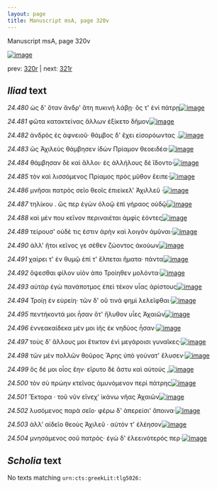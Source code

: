 ```yaml
---
layout: page
title: Manuscript msA, page 320v
---
```


Manuscript msA, page 320v

[![image](http://www.homermultitext.org/iipsrv?OBJ=IIP,1.0&FIF=/project/homer/pyramidal/deepzoom/hmt/vaimg/2017a/VA320VN_0822.tif&WID=100&CVT=JPEG)](http://www.homermultitext.org/ict2/?urn=urn:cite2:hmt:vaimg.2017a:VA320VN_0822)

prev:  [320r](../320r/) | next:  [321r](../321r/)

## *Iliad* text

*24.480* <a id="24.480"/> ὡς δ' ὅταν ἄνδρ' ἄτη πυκινὴ λάβῃ· ὅς τ' ἐνὶ πάτρῃ[![image](http://www.homermultitext.org/iipsrv?OBJ=IIP,1.0&FIF=/project/homer/pyramidal/deepzoom/hmt/vaimg/2017a/VA320VN_0822.tif&RGN=0.462,0.241,0.347,0.0233&WID=1000&CVT=JPEG)](http://www.homermultitext.org/ict2/?urn=urn:cite2:hmt:vaimg.2017a:VA320VN_0822@0.462,0.241,0.347,0.0233)

*24.481* <a id="24.481"/> φῶτα κατακτείνας ἄλλων ἐξίκετο δῆμον[![image](http://www.homermultitext.org/iipsrv?OBJ=IIP,1.0&FIF=/project/homer/pyramidal/deepzoom/hmt/vaimg/2017a/VA320VN_0822.tif&RGN=0.482,0.2598,0.29,0.0233&WID=1000&CVT=JPEG)](http://www.homermultitext.org/ict2/?urn=urn:cite2:hmt:vaimg.2017a:VA320VN_0822@0.482,0.2598,0.29,0.0233)

*24.482* <a id="24.482"/> ἀνδρὸς ἐς ἀφνειοῦ· θάμβος δ' ἔχει εἰσορόωντας .[![image](http://www.homermultitext.org/iipsrv?OBJ=IIP,1.0&FIF=/project/homer/pyramidal/deepzoom/hmt/vaimg/2017a/VA320VN_0822.tif&RGN=0.483,0.277,0.337,0.0233&WID=1000&CVT=JPEG)](http://www.homermultitext.org/ict2/?urn=urn:cite2:hmt:vaimg.2017a:VA320VN_0822@0.483,0.277,0.337,0.0233)

*24.483* <a id="24.483"/> ὣς Ἀχιλεὺς θάμβησεν ἰδὼν Πρίαμον θεοειδέα·[![image](http://www.homermultitext.org/iipsrv?OBJ=IIP,1.0&FIF=/project/homer/pyramidal/deepzoom/hmt/vaimg/2017a/VA320VN_0822.tif&RGN=0.466,0.2935,0.345,0.0233&WID=1000&CVT=JPEG)](http://www.homermultitext.org/ict2/?urn=urn:cite2:hmt:vaimg.2017a:VA320VN_0822@0.466,0.2935,0.345,0.0233)

*24.484* <a id="24.484"/> θάμβησαν δὲ καὶ ἄλλοι· ἐς ἀλλήλους δὲ ἴδοντο·[![image](http://www.homermultitext.org/iipsrv?OBJ=IIP,1.0&FIF=/project/homer/pyramidal/deepzoom/hmt/vaimg/2017a/VA320VN_0822.tif&RGN=0.482,0.3116,0.326,0.021&WID=1000&CVT=JPEG)](http://www.homermultitext.org/ict2/?urn=urn:cite2:hmt:vaimg.2017a:VA320VN_0822@0.482,0.3116,0.326,0.021)

*24.485* <a id="24.485"/> τὸν καὶ λισσόμενος Πρίαμος πρὸς μῦθον ἔειπε·[![image](http://www.homermultitext.org/iipsrv?OBJ=IIP,1.0&FIF=/project/homer/pyramidal/deepzoom/hmt/vaimg/2017a/VA320VN_0822.tif&RGN=0.481,0.3273,0.344,0.024&WID=1000&CVT=JPEG)](http://www.homermultitext.org/ict2/?urn=urn:cite2:hmt:vaimg.2017a:VA320VN_0822@0.481,0.3273,0.344,0.024)

*24.486* <a id="24.486"/> μνῆσαι πατρὸς σεῖο θεοῖς ἐπιείκελ' Ἀχιλλεῦ ·[![image](http://www.homermultitext.org/iipsrv?OBJ=IIP,1.0&FIF=/project/homer/pyramidal/deepzoom/hmt/vaimg/2017a/VA320VN_0822.tif&RGN=0.458,0.3476,0.344,0.024&WID=1000&CVT=JPEG)](http://www.homermultitext.org/ict2/?urn=urn:cite2:hmt:vaimg.2017a:VA320VN_0822@0.458,0.3476,0.344,0.024)

*24.487* <a id="24.487"/> τηλίκου . ὥς περ ἐγὼν ὀλοῷ ἐπὶ γήραος οὐδῷ[![image](http://www.homermultitext.org/iipsrv?OBJ=IIP,1.0&FIF=/project/homer/pyramidal/deepzoom/hmt/vaimg/2017a/VA320VN_0822.tif&RGN=0.483,0.3641,0.339,0.0218&WID=1000&CVT=JPEG)](http://www.homermultitext.org/ict2/?urn=urn:cite2:hmt:vaimg.2017a:VA320VN_0822@0.483,0.3641,0.339,0.0218)

*24.488* <a id="24.488"/> καὶ μέν που κεῖνον περιναιέται ἀμφὶς ἐόντες[![image](http://www.homermultitext.org/iipsrv?OBJ=IIP,1.0&FIF=/project/homer/pyramidal/deepzoom/hmt/vaimg/2017a/VA320VN_0822.tif&RGN=0.477,0.3821,0.329,0.0218&WID=1000&CVT=JPEG)](http://www.homermultitext.org/ict2/?urn=urn:cite2:hmt:vaimg.2017a:VA320VN_0822@0.477,0.3821,0.329,0.0218)

*24.489* <a id="24.489"/> τείρουσ' οὐδὲ τις ἐστιν ἀρὴν καὶ λοιγὸν ἀμῦναι·[![image](http://www.homermultitext.org/iipsrv?OBJ=IIP,1.0&FIF=/project/homer/pyramidal/deepzoom/hmt/vaimg/2017a/VA320VN_0822.tif&RGN=0.479,0.4009,0.35,0.0218&WID=1000&CVT=JPEG)](http://www.homermultitext.org/ict2/?urn=urn:cite2:hmt:vaimg.2017a:VA320VN_0822@0.479,0.4009,0.35,0.0218)

*24.490* <a id="24.490"/> ἀλλ' ἤτοι κεῖνος γε σέθεν ζώοντος ἀκούων[![image](http://www.homermultitext.org/iipsrv?OBJ=IIP,1.0&FIF=/project/homer/pyramidal/deepzoom/hmt/vaimg/2017a/VA320VN_0822.tif&RGN=0.469,0.4189,0.311,0.0218&WID=1000&CVT=JPEG)](http://www.homermultitext.org/ict2/?urn=urn:cite2:hmt:vaimg.2017a:VA320VN_0822@0.469,0.4189,0.311,0.0218)

*24.491* <a id="24.491"/> χαίρει τ' ἐν θυμῷ ἐπί τ' ἔλπεται ἤματα· πάντα[![image](http://www.homermultitext.org/iipsrv?OBJ=IIP,1.0&FIF=/project/homer/pyramidal/deepzoom/hmt/vaimg/2017a/VA320VN_0822.tif&RGN=0.481,0.4339,0.349,0.0248&WID=1000&CVT=JPEG)](http://www.homermultitext.org/ict2/?urn=urn:cite2:hmt:vaimg.2017a:VA320VN_0822@0.481,0.4339,0.349,0.0248)

*24.492* <a id="24.492"/> ὄψεσθαι φίλον υἱὸν ἀπο Τροίηθεν μολόντα·[![image](http://www.homermultitext.org/iipsrv?OBJ=IIP,1.0&FIF=/project/homer/pyramidal/deepzoom/hmt/vaimg/2017a/VA320VN_0822.tif&RGN=0.478,0.4527,0.303,0.0248&WID=1000&CVT=JPEG)](http://www.homermultitext.org/ict2/?urn=urn:cite2:hmt:vaimg.2017a:VA320VN_0822@0.478,0.4527,0.303,0.0248)

*24.493* <a id="24.493"/> αὐτὰρ ἐγὼ πανάποτμος ἐπεὶ τέκον υἷας ἀρίστους[![image](http://www.homermultitext.org/iipsrv?OBJ=IIP,1.0&FIF=/project/homer/pyramidal/deepzoom/hmt/vaimg/2017a/VA320VN_0822.tif&RGN=0.48,0.47,0.35,0.0218&WID=1000&CVT=JPEG)](http://www.homermultitext.org/ict2/?urn=urn:cite2:hmt:vaimg.2017a:VA320VN_0822@0.48,0.47,0.35,0.0218)

*24.494* <a id="24.494"/> Τροίῃ ἐν εὐρείη· τῶν δ' οὔ τινά φημὶ λελεῖφθαι·[![image](http://www.homermultitext.org/iipsrv?OBJ=IIP,1.0&FIF=/project/homer/pyramidal/deepzoom/hmt/vaimg/2017a/VA320VN_0822.tif&RGN=0.476,0.4872,0.35,0.0218&WID=1000&CVT=JPEG)](http://www.homermultitext.org/ict2/?urn=urn:cite2:hmt:vaimg.2017a:VA320VN_0822@0.476,0.4872,0.35,0.0218)

*24.495* <a id="24.495"/> πεντήκοντά μοι ἦσαν ὅτ' ἤλυθον υἷες Ἀχαιῶν[![image](http://www.homermultitext.org/iipsrv?OBJ=IIP,1.0&FIF=/project/homer/pyramidal/deepzoom/hmt/vaimg/2017a/VA320VN_0822.tif&RGN=0.473,0.5045,0.35,0.0233&WID=1000&CVT=JPEG)](http://www.homermultitext.org/ict2/?urn=urn:cite2:hmt:vaimg.2017a:VA320VN_0822@0.473,0.5045,0.35,0.0233)

*24.496* <a id="24.496"/> ἐννεακαίδεκα μέν μοι ἰῆς ἐκ νηδύος ἦσαν·[![image](http://www.homermultitext.org/iipsrv?OBJ=IIP,1.0&FIF=/project/homer/pyramidal/deepzoom/hmt/vaimg/2017a/VA320VN_0822.tif&RGN=0.478,0.5218,0.328,0.0233&WID=1000&CVT=JPEG)](http://www.homermultitext.org/ict2/?urn=urn:cite2:hmt:vaimg.2017a:VA320VN_0822@0.478,0.5218,0.328,0.0233)

*24.497* <a id="24.497"/> τοὺς δ' ἄλλους μοι ἔτικτον ἐνὶ μεγάροισι γυναῖκες·[![image](http://www.homermultitext.org/iipsrv?OBJ=IIP,1.0&FIF=/project/homer/pyramidal/deepzoom/hmt/vaimg/2017a/VA320VN_0822.tif&RGN=0.477,0.5398,0.355,0.0233&WID=1000&CVT=JPEG)](http://www.homermultitext.org/ict2/?urn=urn:cite2:hmt:vaimg.2017a:VA320VN_0822@0.477,0.5398,0.355,0.0233)

*24.498* <a id="24.498"/> τῶν μὲν πολλῶν θοῦρος Ἄρης ὑπὸ γούνατ' ἔλυσεν·[![image](http://www.homermultitext.org/iipsrv?OBJ=IIP,1.0&FIF=/project/homer/pyramidal/deepzoom/hmt/vaimg/2017a/VA320VN_0822.tif&RGN=0.476,0.5563,0.362,0.0233&WID=1000&CVT=JPEG)](http://www.homermultitext.org/ict2/?urn=urn:cite2:hmt:vaimg.2017a:VA320VN_0822@0.476,0.5563,0.362,0.0233)

*24.499* <a id="24.499"/> ὃς δέ μοι οἶος ἔην· εἴρυτο δὲ ἄστυ καὶ αὐτούς ,[![image](http://www.homermultitext.org/iipsrv?OBJ=IIP,1.0&FIF=/project/homer/pyramidal/deepzoom/hmt/vaimg/2017a/VA320VN_0822.tif&RGN=0.477,0.5743,0.342,0.0233&WID=1000&CVT=JPEG)](http://www.homermultitext.org/ict2/?urn=urn:cite2:hmt:vaimg.2017a:VA320VN_0822@0.477,0.5743,0.342,0.0233)

*24.500* <a id="24.500"/> τὸν σὺ πρώην κτεῖνας ἀμυνόμενον περὶ πάτρης[![image](http://www.homermultitext.org/iipsrv?OBJ=IIP,1.0&FIF=/project/homer/pyramidal/deepzoom/hmt/vaimg/2017a/VA320VN_0822.tif&RGN=0.478,0.5916,0.37,0.0233&WID=1000&CVT=JPEG)](http://www.homermultitext.org/ict2/?urn=urn:cite2:hmt:vaimg.2017a:VA320VN_0822@0.478,0.5916,0.37,0.0233)

*24.501* <a id="24.501"/> Ἕκτορα · τοῦ νῦν εἵνεχ' ἱκάνω νῆας Ἀχαιῶν[![image](http://www.homermultitext.org/iipsrv?OBJ=IIP,1.0&FIF=/project/homer/pyramidal/deepzoom/hmt/vaimg/2017a/VA320VN_0822.tif&RGN=0.478,0.6104,0.352,0.0233&WID=1000&CVT=JPEG)](http://www.homermultitext.org/ict2/?urn=urn:cite2:hmt:vaimg.2017a:VA320VN_0822@0.478,0.6104,0.352,0.0233)

*24.502* <a id="24.502"/> λυσόμενος παρὰ σεῖο· φέρω δ' ἀπερείσι' ἄποινα·[![image](http://www.homermultitext.org/iipsrv?OBJ=IIP,1.0&FIF=/project/homer/pyramidal/deepzoom/hmt/vaimg/2017a/VA320VN_0822.tif&RGN=0.477,0.6276,0.37,0.0233&WID=1000&CVT=JPEG)](http://www.homermultitext.org/ict2/?urn=urn:cite2:hmt:vaimg.2017a:VA320VN_0822@0.477,0.6276,0.37,0.0233)

*24.503* <a id="24.503"/> ἀλλ' αἰδεῖο θεοὺς Ἀχιλεῦ · αὐτόν τ' ἐλέησον[![image](http://www.homermultitext.org/iipsrv?OBJ=IIP,1.0&FIF=/project/homer/pyramidal/deepzoom/hmt/vaimg/2017a/VA320VN_0822.tif&RGN=0.453,0.6449,0.341,0.0248&WID=1000&CVT=JPEG)](http://www.homermultitext.org/ict2/?urn=urn:cite2:hmt:vaimg.2017a:VA320VN_0822@0.453,0.6449,0.341,0.0248)

*24.504* <a id="24.504"/> μνησάμενος σοῦ πατρὸς· ἐγὼ δ' ἐλεεινότερός περ·[![image](http://www.homermultitext.org/iipsrv?OBJ=IIP,1.0&FIF=/project/homer/pyramidal/deepzoom/hmt/vaimg/2017a/VA320VN_0822.tif&RGN=0.472,0.6607,0.39,0.0278&WID=1000&CVT=JPEG)](http://www.homermultitext.org/ict2/?urn=urn:cite2:hmt:vaimg.2017a:VA320VN_0822@0.472,0.6607,0.39,0.0278)

## *Scholia* text

No texts matching `urn:cts:greekLit:tlg5026:`